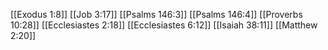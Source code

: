 [[Exodus 1:8]]
[[Job 3:17]]
[[Psalms 146:3]]
[[Psalms 146:4]]
[[Proverbs 10:28]]
[[Ecclesiastes 2:18]]
[[Ecclesiastes 6:12]]
[[Isaiah 38:11]]
[[Matthew 2:20]]
